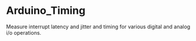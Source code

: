# Arduino_Timing
Measure interrupt latency and jitter and timing for various digital and analog i/o operations.
